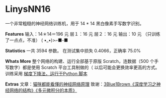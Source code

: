 # LinysNN16
一个非常粗糙的神经网络训练机，用于 14 * 14 黑白像素手写数字识别。

**Features**
输入：14＊14＝196 元
层１：16 元
层２：16 元
输出：10 元
（只训练了一点点，不准）
( •_•)&gt;⌐■-■

**Statistics**
一共 3594 参数。
在测试集中损失 0.4066，正确率 75.0%

**Whats More**
整个网络的构建、运行全部基于原版 Scratch，连数据（500 个手写数字）都是使用 Scratch 平台工具制做的（
以后可能会更换效率更高的方式。
训练采用 [梯度下降法，运行于Python 脚本](https://www.ccw.site/post/47afafbc-1f78-41de-a49d-38ba457dc7a6)

**Extras**
文章：[猫咪都能看懂的神经网络原理](https://www.ccw.site/post/47afafbc-1f78-41de-a49d-38ba457dc7a6)
致谢：[3Blue1Brown《深度学习之神经网络的结构》《多元微积分的本质》](https://space.bilibili.com/88461692)